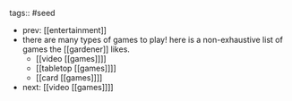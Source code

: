 tags:: #seed

- prev: [[entertainment]]
- there are many types of games to play! here is a non-exhaustive list of games the [[gardener]] likes.
	- [[video [[games]]]]
	- [[tabletop [[games]]]]
	- [[card [[games]]]]
- next: [[video [[games]]]]